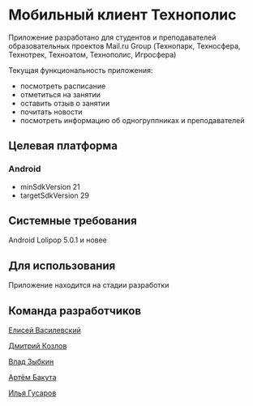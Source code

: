# Мобильный клиент Технополис

Приложение разработано для студентов и преподавателей образовательных проектов Mail.ru Group (Технопарк, Техносфера, Технотрек, Техноатом, Технополис, Игросфера)


Текущая функциональность приложения:

* посмотреть расписание
* отметиться на занятии
* оставить отзыв о занятии
* почитать новости
* посмотреть информацию об одногруппниках и преподавателей

## Целевая платформа

### Android

* minSdkVersion 21
* targetSdkVersion 29

## Системные требования

Android Lolipop 5.0.1 и новее

## Для использования

Приложение находится на стадии разработки

## Команда разработчиков

[Елисей Василевский](https://github.com/re1nex)

[Дмитрий Козлов](https://github.com/KoDim97)

[Влад Зыбкин](https://github.com/zvladn7)

[Артём Бакута](https://github.com/Jhoysbou)

[Илья Гусаров](https://github.com/gogun)
